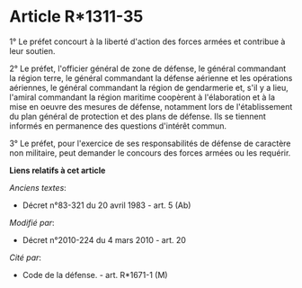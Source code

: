 # Article R*1311-35

1° Le préfet concourt à la liberté d'action des forces armées et contribue à leur soutien.

2° Le préfet, l'officier général de zone de défense, le général commandant la région terre, le général commandant la défense
aérienne et les opérations aériennes, le général commandant la région de gendarmerie et, s'il y a lieu, l'amiral commandant
la région maritime coopèrent à l'élaboration et à la mise en oeuvre des mesures de défense, notamment lors de l'établissement
du plan général de protection et des plans de défense. Ils se tiennent informés en permanence des questions d'intérêt commun.

3° Le préfet, pour l'exercice de ses responsabilités de défense de caractère non militaire, peut demander le concours des
forces armées ou les requérir.

**Liens relatifs à cet article**

_Anciens textes_:

  - Décret n°83-321 du 20 avril 1983 - art. 5 (Ab)

_Modifié par_:

  - Décret n°2010-224 du 4 mars 2010 - art. 20

_Cité par_:

  - Code de la défense. - art. R*1671-1 (M)
